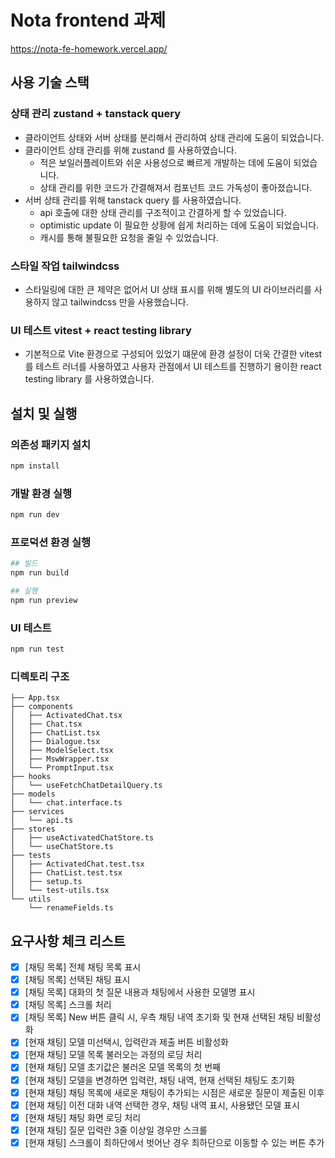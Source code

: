 # Nota frontend 과제

https://nota-fe-homework.vercel.app/

## 사용 기술 스택

### 상태 관리 zustand + tanstack query

- 클라이언트 상태와 서버 상태를 분리해서 관리하여 상태 관리에 도움이 되었습니다.
- 클라이언트 상태 관리를 위해 zustand 를 사용하였습니다.
  - 적은 보일러플레이트와 쉬운 사용성으로 빠르게 개발하는 데에 도움이 되었습니다.
  - 상태 관리를 위한 코드가 간결해져서 컴포넌트 코드 가독성이 좋아졌습니다.
- 서버 상태 관리를 위해 tanstack query 를 사용하였습니다.
  - api 호출에 대한 상태 관리를 구조적이고 간결하게 할 수 있었습니다.
  - optimistic update 이 필요한 상황에 쉽게 처리하는 데에 도움이 되었습니다.
  - 캐시를 통해 불필요한 요청을 줄일 수 있었습니다.

### 스타일 작업 tailwindcss

- 스타일링에 대한 큰 제약은 없어서 UI 상태 표시를 위해 별도의 UI 라이브러리를 사용하지 않고 tailwindcss 만을 사용했습니다. 

### UI 테스트 vitest + react testing library
- 기본적으로 Vite 환경으로 구성되어 있었기 떄문에 환경 설정이 더욱 간결한 vitest 를 테스트 러너를 사용하였고 사용자 관점에서 UI 테스트를 진행하기 용이한 react testing library 를 사용하였습니다.

## 설치 및 실행

### 의존성 패키지 설치

```bash
npm install
```

### 개발 환경 실행

```bash
npm run dev
```

### 프로덕션 환경 실행

```bash
## 빌드
npm run build 

## 실행
npm run preview
```

### UI 테스트

```bash
npm run test
```

### 디렉토리 구조
    
``` 
├── App.tsx
├── components
│   ├── ActivatedChat.tsx
│   ├── Chat.tsx
│   ├── ChatList.tsx
│   ├── Dialogue.tsx
│   ├── ModelSelect.tsx
│   ├── MswWrapper.tsx
│   └── PromptInput.tsx
├── hooks
│   └── useFetchChatDetailQuery.ts
├── models
│   └── chat.interface.ts
├── services
│   └── api.ts
├── stores
│   ├── useActivatedChatStore.ts
│   └── useChatStore.ts
├── tests
│   ├── ActivatedChat.test.tsx
│   ├── ChatList.test.tsx
│   ├── setup.ts
│   └── test-utils.tsx
└── utils
    └── renameFields.ts
```

## 요구사항 체크 리스트

- [x] [채팅 목록] 전체 채팅 목록 표시
- [x] [채팅 목록] 선택된 채팅 표시
- [x] [채팅 목록] 대화의 첫 질문 내용과 채팅에서 사용한 모델명 표시
- [x] [채팅 목록] 스크롤 처리
- [x] [채팅 목록] New 버튼 클릭 시, 우측 채팅 내역 초기화 및 현재 선택된 채팅 비활성화
- [x] [현재 채팅] 모델 미선택시, 입력란과 제출 버튼 비활성화
- [x] [현재 채팅] 모델 목록 불러오는 과정의 로딩 처리
- [x] [현재 채팅] 모델 초기값은 불러온 모델 목록의 첫 번째
- [x] [현재 채팅] 모델을 변경하면 입력란, 채팅 내역, 현재 선택된 채팅도 초기화
- [x] [현재 채팅] 채팅 목록에 새로운 채팅이 추가되는 시점은 새로운 질문이 제출된 이후
- [x] [현재 채팅] 이전 대화 내역 선택한 경우, 채팅 내역 표시, 사용됐던 모델 표시
- [x] [현재 채팅] 채팅 화면 로딩 처리
- [x] [현재 채팅] 질문 입력란 3줄 이상일 경우만 스크롤
- [x] [현재 채팅] 스크롤이 최하단에서 벗어난 경우 최하단으로 이동할 수 있는 버튼 추가
